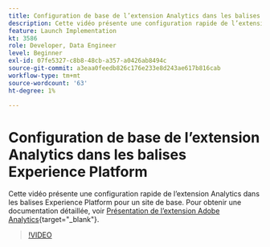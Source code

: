 ```yaml
---
title: Configuration de base de l’extension Analytics dans les balises Experience Platform
description: Cette vidéo présente une configuration rapide de l’extension Analytics dans les balises Experience Platform pour un site de base.
feature: Launch Implementation
kt: 3586
role: Developer, Data Engineer
level: Beginner
exl-id: 07fe5327-c8b8-48cb-a357-a0426ab8494c
source-git-commit: a3eaa0feedb826c176e233e8d243ae617b816cab
workflow-type: tm+mt
source-wordcount: '63'
ht-degree: 1%

---
```


# Configuration de base de l’extension Analytics dans les balises Experience Platform

Cette vidéo présente une configuration rapide de l’extension Analytics dans les balises Experience Platform pour un site de base. Pour obtenir une documentation détaillée, voir [Présentation de l’extension Adobe Analytics](https://experienceleague.adobe.com/docs/experience-platform/tags/extensions/client/analytics/overview.html?lang=fr){target="_blank"}.

>[!VIDEO](https://video.tv.adobe.com/v/28751/?quality=12&learn=on)
